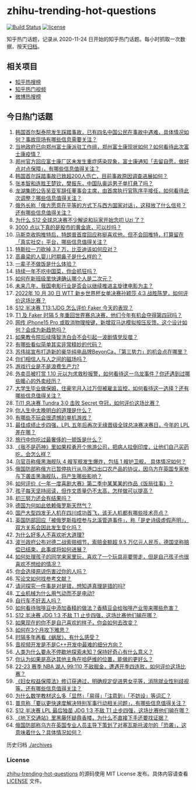 # zhihu-trending-hot-questions

[![Build Status](https://github.com/justjavac/zhihu-trending-hot-questions/workflows/ci/badge.svg?branch=master)](https://github.com/justjavac/zhihu-trending-hot-questions/actions)
[![license](https://img.shields.io/github/license/justjavac/zhihu-trending-hot-questions)](https://github.com/justjavac/zhihu-trending-hot-questions/blob/master/LICENSE)

知乎热门话题，记录从 2020-11-24 日开始的知乎热门话题。每小时抓取一次数据，按天[归档](./archives)。

## 相关项目

- [知乎热搜榜](https://github.com/justjavac/zhihu-trending-top-search)
- [知乎热门视频](https://github.com/justjavac/zhihu-trending-hot-video)
- [微博热搜榜](https://github.com/justjavac/weibo-trending-hot-search)

## 今日热门话题

<!-- BEGIN -->
<!-- 最后更新时间 Mon Oct 31 2022 07:15:05 GMT+0800 (China Standard Time) -->

1. [韩国首尔梨泰院发生踩踏事故，已有四名中国公民在事故中遇难，具体情况如何？事故现场有哪些信息需要关注？](https://www.zhihu.com/question/563414006)
1. [当地政府已向郑州富士康派驻工作组，郑州富士康现状如何？如何看待此次富士康疫情？](https://www.zhihu.com/question/563438917)
1. [郑州官方回应富士康厂区未发生重症感染现象，富士康通知「去留自愿，做好点对点保障」，有哪些信息值得关注？](https://www.zhihu.com/question/563467516)
1. [韩国首尔踩踏事故已致超200人伤亡，目前事故原因调查进展如何？](https://www.zhihu.com/question/563433101)
1. [张本智和连胜王楚钦，樊振东，中国队奥运男子单打悬了吗？](https://www.zhihu.com/question/558250683)
1. [龙湖集团公告吴亚军辞任董事会主席，由首席执行官陈序平接任，如何看待此次调整？哪些信息值得关注？](https://www.zhihu.com/question/563127291)
1. [俄外长称「俄方愿意在平等的方式下与西方国家对话」，这释放了什么信号？还有哪些信息值得关注？](https://www.zhihu.com/question/563474656)
1. [为什么 S12 全球总决赛不少解说和玩家开始念叨 Uzi 了？](https://www.zhihu.com/question/563424081)
1. [3000 点以下真的是股市的黄金底，可以抄吗？](https://www.zhihu.com/question/563121366)
1. [马斯克收购推特后，特朗普首度回应称挺喜欢他，但不会回推特，打算留在「真实社交」平台，哪些信息值得关注？](https://www.zhihu.com/question/563272397)
1. [特斯拉一刀砍掉 3.7 万，比亚迪该如何应对？](https://www.zhihu.com/question/562003928)
1. [高鼻梁的人婴儿时期鼻子是什么样的？](https://www.zhihu.com/question/371329768)
1. [一辈子不做饭是什么体验？](https://www.zhihu.com/question/551713962)
1. [持续一年不吃中国菜，你会抓狂吗？](https://www.zhihu.com/question/344293653)
1. [如何在新班级里快速确认哪个人是二次元？](https://www.zhihu.com/question/419013779)
1. [未来几年，我国电影行业是否会以继续推进主旋律电影为主？](https://www.zhihu.com/question/506789450)
1. [2022年 10 月 30 日 WTT 新乡世界杯女单决赛孙颖莎 4:3 战胜陈梦，如何评价这场比赛？](https://www.zhihu.com/question/563492457)
1. [S12 半决赛 T13:1JDG 怎么评价 Faker 今天的表现？](https://www.zhihu.com/question/563417215)
1. [T1 及 Faker 时隔 5 年重回世界赛总决赛，他们今年有机会夺得第四冠吗？](https://www.zhihu.com/question/563417931)
1. [网传 iPhone15 Pro 或取消物理按键，新增双马达模拟按压反馈，这个设计如何？会成为新趋势吗？](https://www.zhihu.com/question/563343188)
1. [如果教令院后续降智洗白会不会引起一波剧情党反噬？](https://www.zhihu.com/question/563402968)
1. [有哪些看似简单其实非常精妙的代码？](https://www.zhihu.com/question/58864210)
1. [苏伟铭宣布打造新的豪华纯电品牌BeyonCa，「第三势力」的机会点在哪里？](https://www.zhihu.com/question/563149624)
1. [你们相信人与人之间的磁场吗？](https://www.zhihu.com/question/380308276)
1. [游戏行业是不是浪费生产力?](https://www.zhihu.com/question/548000802)
1. [外卖员被打赏 1.10 元以为求救秒报警，如何看待这一乌龙事件？你还遇到过哪些暖心的外卖经历？](https://www.zhihu.com/question/563375366)
1. [大学生毕业做保姆，住豪宅月入过万但被雇主监控，如何看待这一选择？还有哪些信息值得关注？](https://www.zhihu.com/question/563172241)
1. [Ti11 总决赛 Tundra 3:0 击败 Secret 夺冠，如何评价这场比赛？](https://www.zhihu.com/question/563476211)
1. [你人生中太晚明白的道理是什么？](https://www.zhihu.com/question/470076571)
1. [有哪些不玩会很遗憾的单机游戏？](https://www.zhihu.com/question/24676509)
1. [最佳成绩止步四强，LPL 五年后再次无缘晋级全球总决赛决赛日，今年的 LPL 差在哪？](https://www.zhihu.com/question/563418397)
1. [旅行中你吃过最奢侈的一顿饭是什么？](https://www.zhihu.com/question/546475903)
1. [《我不是药神》里如果程勇开个旅游公司，把病人拉倒印度，让他们自己买药吃，会怎么样？](https://www.zhihu.com/question/516880228)
1. [乌官员称俄黑海舰队 4 艘军舰发生爆炸，包括 1 艘护卫舰， 具体情况如何？](https://www.zhihu.com/question/563363100)
1. [俄国防部称俄方已暂停执行从乌港口出口农产品的协议，因乌方在英国专家参与下袭击黑海舰队，将产生哪些影响？](https://www.zhihu.com/question/563395712)
1. [如何评价《一年一度喜剧大赛》第二季中某某某的作品《饭局往事》？](https://www.zhihu.com/question/563128356)
1. [孩子每天坚持阅读，但作文质量仍不太高，怎样做可以提高？](https://www.zhihu.com/question/560813028)
1. [初三努力还会有结果吗？](https://www.zhihu.com/question/563476696)
1. [德国为何如此依赖俄罗斯天然气？](https://www.zhihu.com/question/553743869)
1. [国产大型四发无人机在四川成功首飞，该无人机都有哪些技术亮点？](https://www.zhihu.com/question/563284760)
1. [英国防部回应「被俄罗斯指控参与北溪管道事件」，称「是史诗级虚假声明」，双方关系会因此发生变化吗？](https://www.zhihu.com/question/563380058)
1. [为什么好多人不喜欢听大道理?](https://www.zhihu.com/question/22253738)
1. [波兰政府公布对德二战索赔细节，索赔金额超 9.5 万亿元人民币，德国坚称赔偿已结束，此事或将如何进展？](https://www.zhihu.com/question/563177231)
1. [如何处理孩子的同学来家里玩，喜欢了一个玩具非要带走，但是自己孩子也很喜欢不想给的情况？](https://www.zhihu.com/question/533519475)
1. [你会选择原谅伤害过你的人吗？](https://www.zhihu.com/question/412000560)
1. [写论文如何找参考文献？](https://www.zhihu.com/question/25746374)
1. [请问探究一件事是对是错，想知道真理是错的吗?](https://www.zhihu.com/question/563154905)
1. [工业机械为什么用气动而不是电动?](https://www.zhihu.com/question/342598633)
1. [自行车不好丟人吗？](https://www.zhihu.com/question/550461047)
1. [如何看待咖啡豆中添加香精的做法？香精豆会给咖啡产业带来哪些危害？](https://www.zhihu.com/question/563126759)
1. [S12 半决赛 JDG 1:3 不敌 T1 止步四强，这场比赛他们输在哪？](https://www.zhihu.com/question/563417636)
1. [如果现在的你不是自己喜欢的样子，你会如何去改变？](https://www.zhihu.com/question/563308093)
1. [如何在3个月攻下雅思？](https://www.zhihu.com/question/35182676)
1. [时隔多年再看《蜗居》，有什么感受？](https://www.zhihu.com/question/27593812)
1. [音视频开发是不是C++开发中最难的细分方向？](https://www.zhihu.com/question/518878967)
1. [人类为什么要永不停歇地探索未知？保持好奇心有什么意义？](https://www.zhihu.com/question/562578365)
1. [你认为如果是高达其他主角在哈萨维的位置，能做的更好么？](https://www.zhihu.com/question/502160806)
1. [22-23 赛季 NBA 湖人 99:110 不敌掘金，遭遇开季四连败，如何评价这场比赛？](https://www.zhihu.com/question/562679267)
1. [《妇女权益保障法》修订获通过，明确规定促进男女平等，消除就业性别歧视等，还有哪些信息值得关注？](https://www.zhihu.com/question/563447615)
1. [为什么数学教材这么多「显然」「易得」「注意到」「不妨设」等词汇？](https://www.zhihu.com/question/561661136)
1. [普京称「要以更快速度解决特别军事行动相关问题」，有哪些信息值得关注？](https://www.zhihu.com/question/562530931)
1. [S12 半决赛 LPL 最后独苗 JDG 1:3 不敌 T1 止步四强，这场比赛他们输在哪？](https://www.zhihu.com/question/563416567)
1. [《地下交通站》里黑藤怀疑鼎香楼，为什么不直接下手还要找证据？](https://www.zhihu.com/question/551114708)
1. [俄国防部称乌方在英国专业人员主导下策划了对塞瓦斯托波尔的「恐袭」，这意味着什么？具体情况如何？](https://www.zhihu.com/question/563364631)

<!-- END -->

历史归档 [./archives](./archives)

### License

[zhihu-trending-hot-questions](https://github.com/justjavac/zhihu-trending-hot-questions)
的源码使用 MIT License 发布。具体内容请查看 [LICENSE](./LICENSE) 文件。
